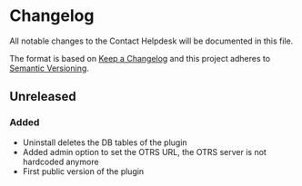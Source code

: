 # Changelog
All notable changes to the Contact Helpdesk will be documented in this file.

The format is based on [Keep a Changelog](http://keepachangelog.com/en/1.0.0/)
and this project adheres to [Semantic Versioning](http://semver.org/spec/v2.0.0.html).

## Unreleased
### Added
- Uninstall deletes the DB tables of the plugin
- Added admin option to set the OTRS URL, the OTRS server is not hardcoded anymore
- First public version of the plugin
